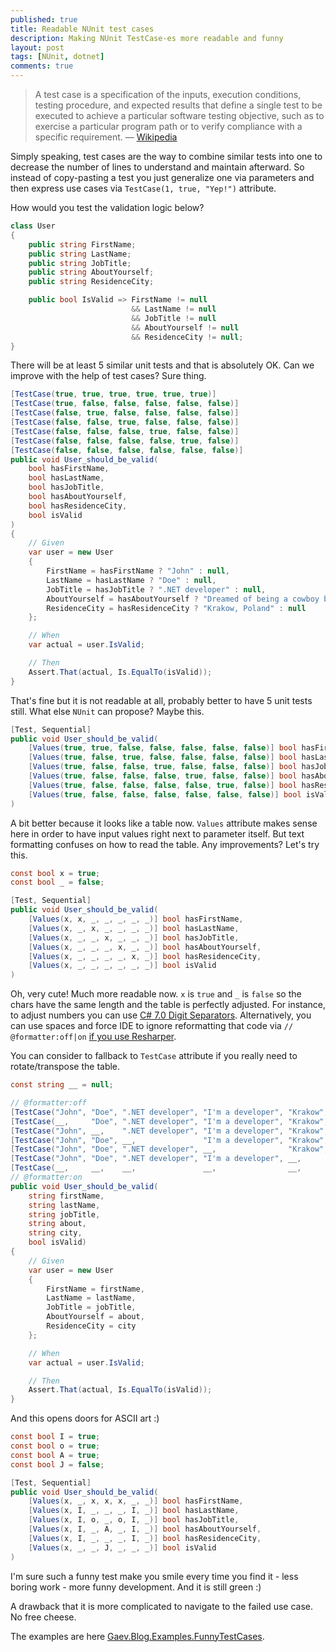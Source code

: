```yaml
---
published: true
title: Readable NUnit test cases
description: Making NUnit TestCase-es more readable and funny
layout: post
tags: [NUnit, dotnet]
comments: true
---
```


> A test case is a specification of the inputs, execution conditions, testing procedure, and expected results that define a single test to be executed to achieve a particular software testing objective, such as to exercise a particular program path or to verify compliance with a specific requirement. — [Wikipedia](https://en.wikipedia.org/wiki/Test_case)

Simply speaking, test cases are the way to combine similar tests into one to decrease the number of lines to understand and maintain afterward. So instead of copy-pasting a test you just generalize one via parameters and then express use cases via `TestCase(1, true, "Yep!")` attribute.

How would you test the validation logic below?

```c#
class User
{
    public string FirstName;
    public string LastName;
    public string JobTitle;
    public string AboutYourself;
    public string ResidenceCity;

    public bool IsValid => FirstName != null
                           && LastName != null
                           && JobTitle != null
                           && AboutYourself != null
                           && ResidenceCity != null;
}
```

There will be at least 5 similar unit tests and that is absolutely OK. Can we improve with the help of test cases? Sure thing.

```c#
[TestCase(true, true, true, true, true, true)]
[TestCase(true, false, false, false, false, false)]
[TestCase(false, true, false, false, false, false)]
[TestCase(false, false, true, false, false, false)]
[TestCase(false, false, false, true, false, false)]
[TestCase(false, false, false, false, true, false)]
[TestCase(false, false, false, false, false, false)]
public void User_should_be_valid(
    bool hasFirstName,
    bool hasLastName,
    bool hasJobTitle,
    bool hasAboutYourself,
    bool hasResidenceCity,
    bool isValid
)
{
    // Given
    var user = new User
    {
        FirstName = hasFirstName ? "John" : null,
        LastName = hasLastName ? "Doe" : null,
        JobTitle = hasJobTitle ? ".NET developer" : null,
        AboutYourself = hasAboutYourself ? "Dreamed of being a cowboy but became a developer" : null,
        ResidenceCity = hasResidenceCity ? "Krakow, Poland" : null
    };

    // When
    var actual = user.IsValid;

    // Then
    Assert.That(actual, Is.EqualTo(isValid));
}
```

That's fine but it is not readable at all, probably better to have 5 unit tests still. What else `NUnit` can propose? Maybe this.

```c#
[Test, Sequential]
public void User_should_be_valid(
    [Values(true, true, false, false, false, false, false)] bool hasFirstName,
    [Values(true, false, true, false, false, false, false)] bool hasLastName,
    [Values(true, false, false, true, false, false, false)] bool hasJobTitle,
    [Values(true, false, false, false, true, false, false)] bool hasAboutYourself,
    [Values(true, false, false, false, false, true, false)] bool hasResidenceCity,
    [Values(true, false, false, false, false, false, false)] bool isValid
)
```

A bit better because it looks like a table now. `Values` attribute makes sense here in order to have input values right next to parameter itself. But text formatting confuses on how to read the table. Any improvements? Let's try this.

```c#
const bool x = true;
const bool _ = false;

[Test, Sequential]
public void User_should_be_valid(
    [Values(x, x, _, _, _, _, _)] bool hasFirstName,
    [Values(x, _, x, _, _, _, _)] bool hasLastName,
    [Values(x, _, _, x, _, _, _)] bool hasJobTitle,
    [Values(x, _, _, _, x, _, _)] bool hasAboutYourself,
    [Values(x, _, _, _, _, x, _)] bool hasResidenceCity,
    [Values(x, _, _, _, _, _, _)] bool isValid
)
```

Oh, very cute! Much more readable now. `x` is `true` and `_` is `false` so the chars have the same length and the table is perfectly adjusted. For instance, to adjust numbers you can use [C# 7.0 Digit Separators](https://airbrake.io/blog/csharp/digit-separators-reference-returns-and-binary-literals). Alternatively, you can use spaces and force IDE to ignore reformatting that code via `// @formatter:off|on` [if you use Resharper](https://stackoverflow.com/a/48683309/1400547).

You can consider to fallback to `TestCase` attribute if you really need to rotate/transpose the table.

```c#
const string __ = null;

// @formatter:off
[TestCase("John", "Doe", ".NET developer", "I'm a developer", "Krakow", x)]
[TestCase(__,     "Doe", ".NET developer", "I'm a developer", "Krakow", _)]
[TestCase("John", __,    ".NET developer", "I'm a developer", "Krakow", _)]
[TestCase("John", "Doe", __,               "I'm a developer", "Krakow", _)]
[TestCase("John", "Doe", ".NET developer", __,                "Krakow", _)]
[TestCase("John", "Doe", ".NET developer", "I'm a developer", __,       _)]
[TestCase(__,     __,    __,               __,                __,       _)]
// @formatter:on
public void User_should_be_valid(
    string firstName,
    string lastName,
    string jobTitle,
    string about,
    string city,
    bool isValid)
{
    // Given
    var user = new User
    {
        FirstName = firstName,
        LastName = lastName,
        JobTitle = jobTitle,
        AboutYourself = about,
        ResidenceCity = city
    };

    // When
    var actual = user.IsValid;

    // Then
    Assert.That(actual, Is.EqualTo(isValid));
}
```

And this opens doors for ASCII art :)

```c#
const bool I = true;
const bool o = true;
const bool A = true;
const bool J = false;

[Test, Sequential]
public void User_should_be_valid(
    [Values(x, _, x, x, x, _, _)] bool hasFirstName,
    [Values(x, I, _, _, _, I, _)] bool hasLastName,
    [Values(x, I, o, _, o, I, _)] bool hasJobTitle,
    [Values(x, I, _, A, _, I, _)] bool hasAboutYourself,
    [Values(x, I, _, _, _, I, _)] bool hasResidenceCity,
    [Values(x, _, _, J, _, _, _)] bool isValid
)
```

I'm sure such a funny test make you smile every time you find it - less boring work - more funny development. And it is still green :)

A drawback that it is more complicated to navigate to the failed use case. No free cheese.

The examples are here [Gaev.Blog.Examples.FunnyTestCases](https://github.com/gaevoy/Gaev.Blog.Examples/blob/1.6.0/Gaev.Blog.Examples.FunnyTestCases/TestCasesDemo.cs).